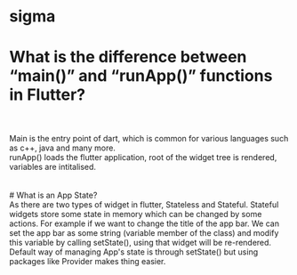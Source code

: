 # sigma

# What is the difference between “main()” and “runApp()” functions in Flutter?
<br />
<br />
Main is the entry point of dart, which is common for various languages such as c++, java and many more.  <br />
runApp() loads the flutter application, root of the widget tree is rendered, variables are intitalised.  <br />
<br />
<br />
# What is an App State?
<br />
As there are two types of widget in flutter, Stateless and Stateful. Stateful widgets store some state in memory which can be changed by some actions. For example if we want to change the title of the app bar. We can set the app bar as some string (variable member of the class) and modify this variable by calling setState(), using that widget will be re-rendered. Default way of managing App's state is through setState() but using packages like Provider makes thing easier.

